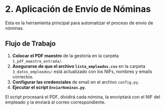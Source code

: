 # 2. Aplicación de Envío de Nóminas

Esta es la herramienta principal para automatizar el proceso de envío de nóminas.

## Flujo de Trabajo

1.  **Colocar el PDF maestro** de la gestoría en la carpeta `1_pdf_maestro_entrada/`.
2.  **Asegurarse de que el archivo `lista_empleados.csv`** en la carpeta `3_datos_empleados/` está actualizado con los NIFs, nombres y emails correctos.
3.  **Configurar las credenciales** de email en el archivo `config.py`.
4.  **Ejecutar el script `EnviarNominas.py`**.

El script procesará el PDF, dividirá cada nómina, la encriptará con el NIF del empleado y la enviará al correo correspondiente.
